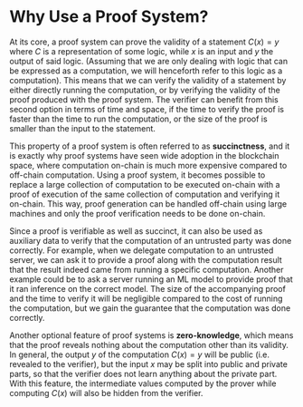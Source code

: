 # Why Use a Proof System?

At its core, a proof system can prove the validity of a statement $C(x)=y$ where $C$ is a representation of some logic, while $x$ is an input and $y$ the output of said logic. (Assuming that we are only dealing with logic that can be expressed as a computation, we will henceforth refer to this logic as a computation). This means that we can verify the validity of a statement by either directly running the computation, or by verifying the validity of the proof produced with the proof system. The verifier can benefit from this second option in terms of time and space, if the time to verify the proof is faster than the time to run the computation, or the size of the proof is smaller than the input to the statement.

This property of a proof system is often referred to as **succinctness**, and it is exactly why proof systems have seen wide adoption in the blockchain space, where computation on-chain is much more expensive compared to off-chain computation. Using a proof system, it becomes possible to replace a large collection of computation to be executed on-chain with a proof of execution of the same collection of computation and verifying it on-chain. This way, proof generation can be handled off-chain using large machines and only the proof verification needs to be done on-chain.

Since a proof is verifiable as well as succinct, it can also be used as auxiliary data to verify that the computation of an untrusted party was done correctly. For example, when we delegate computation to an untrusted server, we can ask it to provide a proof along with the computation result that the result indeed came from running a specific computation. Another example could be to ask a server running an ML model to provide proof that it ran inference on the correct model. The size of the accompanying proof and the time to verify it will be negligible compared to the cost of running the computation, but we gain the guarantee that the computation was done correctly.

Another optional feature of proof systems is **zero-knowledge**, which means that the proof reveals nothing about the computation other than its validity. In general, the output $y$ of the computation $C(x)=y$ will be public (i.e. revealed to the verifier), but the input $x$ may be split into public and private parts, so that the verifier does not learn anything about the private part. With this feature, the intermediate values computed by the prover while computing $C(x)$ will also be hidden from the verifier.
